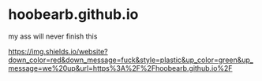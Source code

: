 # hoobearb.github.io
my ass will never finish this

https://img.shields.io/website?down_color=red&down_message=fuck&style=plastic&up_color=green&up_message=we%20up&url=https%3A%2F%2Fhoobearb.github.io%2F